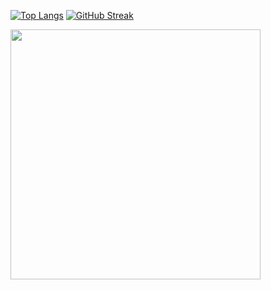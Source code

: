 
[![Top Langs](https://github-readme-stats.vercel.app/api/top-langs/?username=devmdmainuddin)](https://github.com/anuraghazra/github-readme-stats)
<a href="https://git.io/streak-stats"><img src="https://github-readme-streak-stats.herokuapp.com?user=devmdmainuddin" alt="GitHub Streak" /></a>
 
<img src="https://github-readme-stats.vercel.app/api?username=devmdmainuddin&show_icons=true&theme=bear" width="400">
